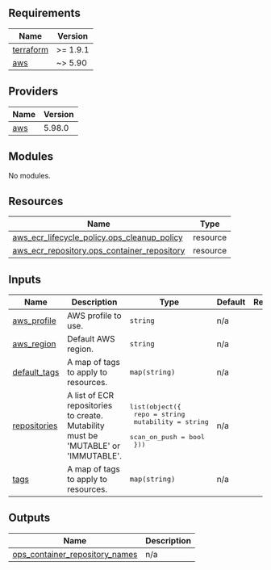 <!-- BEGIN_TF_DOCS -->
## Requirements

| Name | Version |
|------|---------|
| <a name="requirement_terraform"></a> [terraform](#requirement\_terraform) | >= 1.9.1 |
| <a name="requirement_aws"></a> [aws](#requirement\_aws) | ~> 5.90 |

## Providers

| Name | Version |
|------|---------|
| <a name="provider_aws"></a> [aws](#provider\_aws) | 5.98.0 |

## Modules

No modules.

## Resources

| Name | Type |
|------|------|
| [aws_ecr_lifecycle_policy.ops_cleanup_policy](https://registry.terraform.io/providers/hashicorp/aws/latest/docs/resources/ecr_lifecycle_policy) | resource |
| [aws_ecr_repository.ops_container_repository](https://registry.terraform.io/providers/hashicorp/aws/latest/docs/resources/ecr_repository) | resource |

## Inputs

| Name | Description | Type | Default | Required |
|------|-------------|------|---------|:--------:|
| <a name="input_aws_profile"></a> [aws\_profile](#input\_aws\_profile) | AWS profile to use. | `string` | n/a | yes |
| <a name="input_aws_region"></a> [aws\_region](#input\_aws\_region) | Default AWS region. | `string` | n/a | yes |
| <a name="input_default_tags"></a> [default\_tags](#input\_default\_tags) | A map of tags to apply to resources. | `map(string)` | n/a | yes |
| <a name="input_repositories"></a> [repositories](#input\_repositories) | A list of ECR repositories to create. Mutability must be 'MUTABLE' or 'IMMUTABLE'. | <pre>list(object({<br/>    repo         = string<br/>    mutability   = string<br/>    scan_on_push = bool<br/>  }))</pre> | n/a | yes |
| <a name="input_tags"></a> [tags](#input\_tags) | A map of tags to apply to resources. | `map(string)` | n/a | yes |

## Outputs

| Name | Description |
|------|-------------|
| <a name="output_ops_container_repository_names"></a> [ops\_container\_repository\_names](#output\_ops\_container\_repository\_names) | n/a |
<!-- END_TF_DOCS -->
